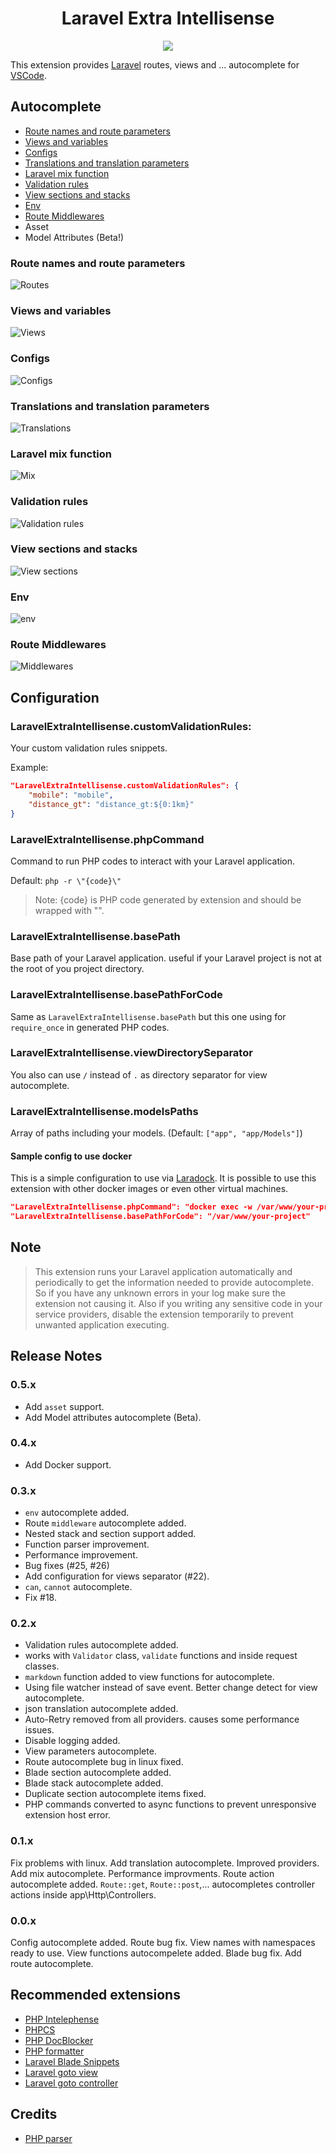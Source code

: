 <h1 align="center">Laravel Extra Intellisense</h1>

<div align="center">
    <img src="./images/banner.png">
</div>

This extension provides [Laravel](https://laravel.com/) routes, views and ... autocomplete for [VSCode](https://code.visualstudio.com/).

## Autocomplete
* [Route names and route parameters](#route-names-and-route-parameters)
* [Views and variables](#views-and-variables)
* [Configs](#configs)
* [Translations and translation parameters](#translations-and-translation-parameters)
* [Laravel mix function](#laravel-mix-function)
* [Validation rules](#validation-rules)
* [View sections and stacks](#view-sections-and-stacks)
* [Env](#env)
* [Route Middlewares](#route-middlewares)
* Asset
* Model Attributes (Beta!)

### Route names and route parameters
![Routes](./images/screenshot-route.gif)
### Views and variables
![Views](./images/screenshot-view.gif)
### Configs
![Configs](./images/screenshot-config.gif)
### Translations and translation parameters
![Translations](./images/screenshot-trans.gif)
### Laravel mix function
![Mix](./images/screenshot-mix.gif)
### Validation rules
![Validation rules](./images/screenshot-validation.gif)
### View sections and stacks
![View sections](./images/screenshot-section.gif)
### Env
![env](./images/screenshot-env.gif)
### Route Middlewares
![Middlewares](./images/screenshot-middleware.gif)

## Configuration
### LaravelExtraIntellisense.customValidationRules:
Your custom validation rules snippets.

Example:
```json
"LaravelExtraIntellisense.customValidationRules": {
    "mobile": "mobile",
    "distance_gt": "distance_gt:${0:1km}"
}
```

### LaravelExtraIntellisense.phpCommand
Command to run PHP codes to interact with your Laravel application.

Default:
`php -r \"{code}\"`
> Note: {code} is PHP code generated by extension and should be wrapped with "".

### LaravelExtraIntellisense.basePath
Base path of your Laravel application. useful if your Laravel project is not at the root of you project directory.

### LaravelExtraIntellisense.basePathForCode
Same as `LaravelExtraIntellisense.basePath` but this one using for `require_once` in generated PHP codes.

### LaravelExtraIntellisense.viewDirectorySeparator
You also can use `/` instead of `.` as directory separator for view autocomplete.

### LaravelExtraIntellisense.modelsPaths
Array of paths including your models. (Default: `["app", "app/Models"]`)

#### Sample config to use docker
This is a simple configuration to use via [Laradock](https://github.com/laradock/laradock).
It is possible to use this extension with other docker images or even other virtual machines.

```json
"LaravelExtraIntellisense.phpCommand": "docker exec -w /var/www/your-project -u laradock laradock_workspace_1 php -r \"{code}\"",
"LaravelExtraIntellisense.basePathForCode": "/var/www/your-project"
```

## Note
> This extension runs your Laravel application automatically and periodically to get the information needed to provide autocomplete.
> So if you have any unknown errors in your log make sure the extension not causing it.
> Also if you writing any sensitive code in your service providers, disable the extension temporarily to prevent unwanted application executing.

## Release Notes

### 0.5.x
* Add `asset` support.
* Add Model attributes autocomplete (Beta).

### 0.4.x
* Add Docker support.

### 0.3.x
* `env` autocomplete added.
* Route `middleware` autocomplete added.
* Nested stack and section support added.
* Function parser improvement.
* Performance improvement.
* Bug fixes (#25, #26)
* Add configuration for views separator (#22).
* `can`, `cannot` autocomplete.
* Fix #18.

### 0.2.x
* Validation rules autocomplete added.
* works with `Validator` class, `validate` functions and inside request classes.
* `markdown` function added to view functions for autocomplete.
* Using file watcher instead of save event. Better change detect for view autocomplete.
* json translation autocomplete added.
* Auto-Retry removed from all providers. causes some performance issues.
* Disable logging added.
* View parameters autocomplete.
* Route autocomplete bug in linux fixed.
* Blade section autocomplete added.
* Blade stack autocomplete added.
* Duplicate section autocomplete items fixed.
* PHP commands converted to async functions to prevent unresponsive extension host error.

### 0.1.x
Fix problems with linux.
Add translation autocomplete.
Improved providers.
Add mix autocomplete.
Performance improvments.
Route action autocomplete added. `Route::get`, `Route::post`,... autocompletes controller actions inside app\Http\Controllers.

### 0.0.x
Config autocomplete added.
Route bug fix.
View names with namespaces ready to use.
View functions autocompelete added.
Blade bug fix.
Add route autocomplete.


## Recommended extensions
* [PHP Intelephense](https://marketplace.visualstudio.com/items?itemName=bmewburn.vscode-intelephense-client)
* [PHPCS](https://marketplace.visualstudio.com/items?itemName=ikappas.phpcs)
* [PHP DocBlocker](https://marketplace.visualstudio.com/items?itemName=neilbrayfield.php-docblocker)
* [PHP formatter](https://marketplace.visualstudio.com/items?itemName=kokororin.vscode-phpfmt)
* [Laravel Blade Snippets](https://marketplace.visualstudio.com/items?itemName=onecentlin.laravel-blade)
* [Laravel goto view](https://marketplace.visualstudio.com/items?itemName=codingyu.laravel-goto-view)
* [Laravel goto controller](https://marketplace.visualstudio.com/items?itemName=stef-k.laravel-goto-controller)

## Credits
* [PHP parser](https://github.com/glayzzle/php-parser)
